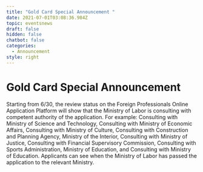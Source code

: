 ```yaml
---
title: "Gold Card Special Announcement "
date: 2021-07-01T03:08:36.984Z
topic: eventsnews
draft: false
hidden: false
chatbot: false
categories:
  - Announcement
style: right
---
```

# Gold Card Special Announcement 

Starting from 6/30, the review status on the Foreign Professionals Online Application Platform will show that the Ministry of Labor is consulting with competent authority of the application. For example: Consulting with Ministry of Science and Technology, Consulting with Ministry of Economic Affairs, Consulting with Ministry of Culture, Consulting with Construction and Planning Agency, Ministry of the Interior, Consulting with Ministry of Justice, Consulting with Financial Supervisory Commission, Consulting with Sports Administration, Ministry of Education, and Consulting with Ministry of Education. Applicants can see when the Ministry of Labor has passed the application to the relevant Ministry.